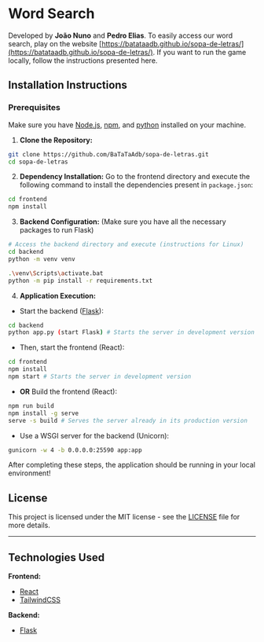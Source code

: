 # Word Search
Developed by **João Nuno** and **Pedro Elias**.
To easily access our word search, play on the website [https://batataadb.github.io/sopa-de-letras/](https://batataadb.github.io/sopa-de-letras/). 
If you want to run the game locally, follow the instructions presented here.


## Installation Instructions


### Prerequisites

Make sure you have [Node.js](https://nodejs.org/), [npm](https://www.npmjs.com/), and [python](https://www.python.org/downloads/) installed on your machine.

1. **Clone the Repository:**

```bash
git clone https://github.com/BaTaTaAdb/sopa-de-letras.git
cd sopa-de-letras
```

2. **Dependency Installation:**
   Go to the frontend directory and execute the following command to install the dependencies present in `package.json`:

```bash
cd frontend
npm install
```

3. **Backend Configuration:**
   (Make sure you have all the necessary packages to run Flask)

```bash
# Access the backend directory and execute (instructions for Linux)
cd backend
python -m venv venv

.\venv\Scripts\activate.bat
python -m pip install -r requirements.txt
```


4. **Application Execution:**

- Start the backend ([Flask](https://flask.palletsprojects.com/en/2.3.x/)):

```bash
cd backend
python app.py (start Flask) # Starts the server in development version
```

- Then, start the frontend (React):

```bash
cd frontend
npm install
npm start # Starts the server in development version
```

- **OR** Build the frontend (React):

```bash
npm run build
npm install -g serve
serve -s build # Serves the server already in its production version
```

- Use a WSGI server for the backend (Unicorn):

```bash
gunicorn -w 4 -b 0.0.0.0:25590 app:app
```

After completing these steps, the application should be running in your local environment!

## License

This project is licensed under the MIT license - see the [LICENSE](LICENSE) file for more details.

---
## Technologies Used

**Frontend:**

- [React](https://pt-br.react.dev)
- [TailwindCSS](https://tailwindcss.com/)

**Backend:**

- [Flask](https://flask.palletsprojects.com/en/2.3.x/)
